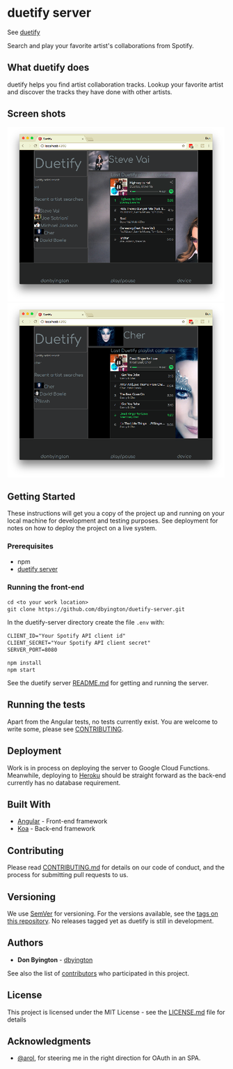 # duetify server
See [duetify](https://github.com/dbyington/duetify.git)

Search and play your favorite artist's collaborations from Spotify.

## What duetify does

duetify helps you find artist collaboration tracks. Lookup your favorite artist and discover the tracks they have done with other artists.

## Screen shots
[![Vai Playlist](./images/VaiPlaylist-thumbnail.png)](./images/VaiPlaylist.png)
[![Cher Playlist](./images/CherPlaylist-thumbnail.png)](./images/CherPlaylist.png)

## Getting Started

These instructions will get you a copy of the project up and running on your local machine for development and testing purposes. See deployment for notes on how to deploy the project on a live system.

### Prerequisites

* npm
* [duetify server](https://github.com/dbyington/duetify-server)

### Running the front-end

```
cd <to your work location>
git clone https://github.com/dbyington/duetify-server.git
```
In the duetify-server directory create the file `.env` with:
```
CLIENT_ID="Your Spotify API client id"
CLIENT_SECRET="Your Spotify API client secret"
SERVER_PORT=8080
```
```
npm install
npm start
```
See the duetify server [README.md](https://github.com/dbyington/duetify-server/blob/readme/README.md) for getting and running the server.

## Running the tests

Apart from the Angular tests, no tests currently exist. You are welcome to write some, please see [CONTRIBUTING](./CONTRIBUTING.md).

## Deployment

Work is in process on deploying the server to Google Cloud Functions. Meanwhile, deploying to [Heroku](https://heroku.com) should be straight forward as the back-end currently has no database requirement.

## Built With

* [Angular](https://angular.io) - Front-end framework
* [Koa](https://koajs.com) - Back-end framework

## Contributing

Please read [CONTRIBUTING.md](./CONTRIBUTING.md) for details on our code of conduct, and the process for submitting pull requests to us.

## Versioning

We use [SemVer](http://semver.org/) for versioning. For the versions available, see the [tags on this repository](https://github.com/dbyington/duetify/tags). No releases tagged yet as duetify is still in development.

## Authors

* **Don Byington** - [dbyington](https://github.com/dbyington)

See also the list of [contributors](https://github.com/dbyington/duetify/contributors) who participated in this project.

## License

This project is licensed under the MIT License - see the [LICENSE.md](LICENSE.md) file for details

## Acknowledgments

* [@arol](https://github.com/arol), for steering me in the right direction for OAuth in an SPA.
